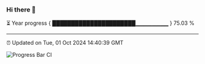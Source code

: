 ### Hi there 👋

⏳ Year progress { ██████████████████████▁▁▁▁▁▁▁▁ } 75.03 %

---

⏰ Updated on Tue, 01 Oct 2024 14:40:39 GMT

![Progress Bar CI](https://github.com/IshwaranRudhara/GIT-ACTION/workflows/Progress%20Bar%20CI/badge.svg)
